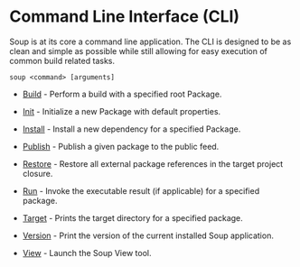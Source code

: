 # Command Line Interface (CLI)
Soup is at its core a command line application. The CLI is designed to be as clean and simple as possible while still allowing for easy execution of common build related tasks.

```
soup <command> [arguments]
```

* [Build](cli/build.md) - Perform a build with a specified root Package.

* [Init](cli/init.md) - Initialize a new Package with default properties.

* [Install](cli/install.md) - Install a new dependency for a specified Package.

* [Publish](cli/publish.md) - Publish a given package to the public feed.

* [Restore](cli/restore.md) - Restore all external package references in the target project closure.

* [Run](cli/run.md) - Invoke the executable result (if applicable) for a specified package.

* [Target](cli/target.md) - Prints the target directory for a specified package.

* [Version](cli/version.md) - Print the version of the current installed Soup application.

* [View](cli/view.md) - Launch the Soup View tool.